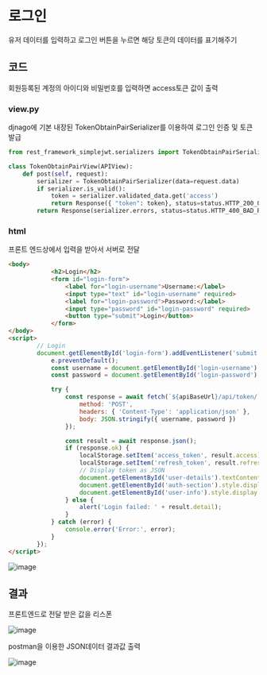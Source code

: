 # 로그인
유저 데이터를 입력하고 로그인 버튼을 누르면 해당 토큰의 데이터를 표기해주기

## 코드
회원등록된 계정의 아이디와 비밀번호를 입력하면 access토큰 값이 출력

### view.py
djnago에 기본 내장된 TokenObtainPairSerializer를 이용하여 로그인 인증 및 토큰 발급
```python
from rest_framework_simplejwt.serializers import TokenObtainPairSerializer, TokenRefreshSerializer

class TokenObtainPairView(APIView):
    def post(self, request):
        serializer = TokenObtainPairSerializer(data=request.data)
        if serializer.is_valid():
            token = serializer.validated_data.get('access')
            return Response({ "token": token}, status=status.HTTP_200_OK)
        return Response(serializer.errors, status=status.HTTP_400_BAD_REQUEST)
```


### html
프론트 엔드상에서 입력을 받아서 서버로 전달
```html
<body>
            <h2>Login</h2>
            <form id="login-form">
                <label for="login-username">Username:</label>
                <input type="text" id="login-username" required>
                <label for="login-password">Password:</label>
                <input type="password" id="login-password" required>
                <button type="submit">Login</button>
            </form>
</body>
<script>
        // Login
        document.getElementById('login-form').addEventListener('submit', async (e) => {
            e.preventDefault();
            const username = document.getElementById('login-username').value;
            const password = document.getElementById('login-password').value;

            try {
                const response = await fetch(`${apiBaseUrl}/api/token/`, {
                    method: 'POST',
                    headers: { 'Content-Type': 'application/json' },
                    body: JSON.stringify({ username, password })
                });

                const result = await response.json();
                if (response.ok) {
                    localStorage.setItem('access_token', result.access);
                    localStorage.setItem('refresh_token', result.refresh);
                    // Display token as JSON
                    document.getElementById('user-details').textContent = JSON.stringify(result);
                    document.getElementById('auth-section').style.display = 'none';
                    document.getElementById('user-info').style.display = 'block';
                } else {
                    alert('Login failed: ' + result.detail);
                }
            } catch (error) {
                console.error('Error:', error);
            }
        });
</script>
```
![image](https://github.com/user-attachments/assets/c025782b-7cbb-4e66-a7df-1b23036ebc58)


## 결과

프론트엔드로 전달 받은 값을 리스폰

![image](https://github.com/user-attachments/assets/2d61ec01-7fa8-4d77-81b4-3cf5ebdfcb0a)

postman을 이용한 JSON데이터 결과값 출력

![image](https://github.com/user-attachments/assets/05361cf2-4f1f-423b-b564-384ad504a4e8)


